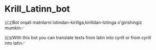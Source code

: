 # Krill_Latinn_bot
🇺🇿Bot orqali matnlarni lotindan-kirillga,kirilldan-lotinga o'girishingiz mumkin✅

🇬🇧With this bot you can translate texts from latin into cyrill or from cyrill into latin✅
